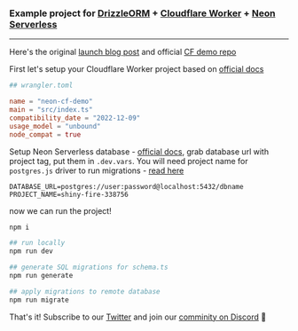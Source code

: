 ### Example project for [DrizzleORM](https://driz.li/orm) + [Cloudflare Worker](https://workers.cloudflare.com) + [Neon Serverless](https://github.com/neondatabase/serverless)
---


Here's the original [launch blog post](https://blog.cloudflare.com/neon-postgres-database-from-workers/) and official [CF demo repo](https://github.com/neondatabase/serverless-cfworker-demo)

First let's setup your Cloudflare Worker project based on [official docs](https://developers.cloudflare.com/workers/)
```toml
## wrangler.toml

name = "neon-cf-demo"
main = "src/index.ts"
compatibility_date = "2022-12-09"
usage_model = "unbound"
node_compat = true
```

Setup Neon Serverless database - [official docs](https://neon.tech/docs/get-started-with-neon/signing-up), grab database url with project tag, put them in `.dev.vars`. You will need project name for `postgres.js` driver to run migrations - [read here](https://neon.tech/docs/guides/node)
```env
DATABASE_URL=postgres://user:password@localhost:5432/dbname
PROJECT_NAME=shiny-fire-338756
```

now we can run the project!
```bash
npm i

## run locally
npm run dev

## generate SQL migrations for schema.ts
npm run generate

## apply migrations to remote database
npm run migrate
```

That's it! Subscribe to our [Twitter](https://twitter.com/DrizzleOrm) and join our [comminity on Discord](http://driz.li/discord) 🚀




